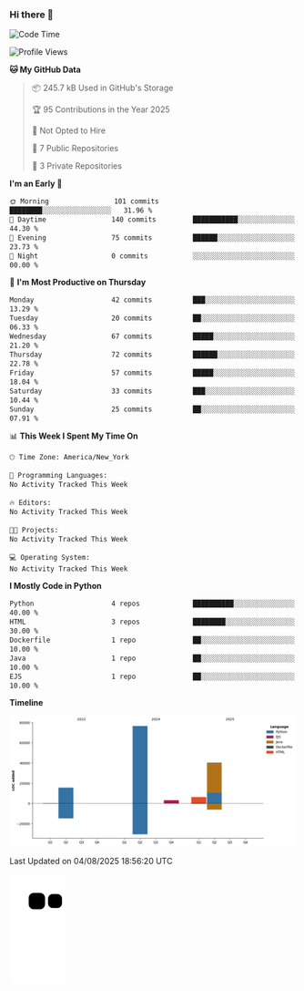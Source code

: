 ### Hi there 👋

<!--
**Iplay6432/Iplay6432** is a ✨ _special_ ✨ repository because its `README.md` (this file) appears on your GitHub profile.

Here are some ideas to get you started:

- 🔭 I’m currently working on ...
- 🌱 I’m currently learning ...
- 👯 I’m looking to collaborate on ...
- 🤔 I’m looking for help with ...
- 💬 Ask me about ...
- 📫 How to reach me: ...
- 😄 Pronouns: ...
- ⚡ Fun fact: ...
-->
<!--
- 🔭 I’m currently working on [A Login Python Scipt Thing](https://github.com/Iplay6432/Lugin-but-no-Pygame-)
- 🌱 I’m currently [learning C++](https://github.com/Iplay6432/LearningCpp)


<!--START_SECTION:waka-->
![Code Time](http://img.shields.io/badge/Code%20Time-240%20hrs%2020%20mins-blue)

![Profile Views](http://img.shields.io/badge/Profile%20Views-0-blue)

**🐱 My GitHub Data** 

> 📦 245.7 kB Used in GitHub's Storage 
 > 
> 🏆 95 Contributions in the Year 2025
 > 
> 🚫 Not Opted to Hire
 > 
> 📜 7 Public Repositories 
 > 
> 🔑 3 Private Repositories 
 > 
**I'm an Early 🐤** 

```text
🌞 Morning                101 commits         ████████░░░░░░░░░░░░░░░░░   31.96 % 
🌆 Daytime                140 commits         ███████████░░░░░░░░░░░░░░   44.30 % 
🌃 Evening                75 commits          ██████░░░░░░░░░░░░░░░░░░░   23.73 % 
🌙 Night                  0 commits           ░░░░░░░░░░░░░░░░░░░░░░░░░   00.00 % 
```
📅 **I'm Most Productive on Thursday** 

```text
Monday                   42 commits          ███░░░░░░░░░░░░░░░░░░░░░░   13.29 % 
Tuesday                  20 commits          ██░░░░░░░░░░░░░░░░░░░░░░░   06.33 % 
Wednesday                67 commits          █████░░░░░░░░░░░░░░░░░░░░   21.20 % 
Thursday                 72 commits          ██████░░░░░░░░░░░░░░░░░░░   22.78 % 
Friday                   57 commits          █████░░░░░░░░░░░░░░░░░░░░   18.04 % 
Saturday                 33 commits          ███░░░░░░░░░░░░░░░░░░░░░░   10.44 % 
Sunday                   25 commits          ██░░░░░░░░░░░░░░░░░░░░░░░   07.91 % 
```


📊 **This Week I Spent My Time On** 

```text
🕑︎ Time Zone: America/New_York

💬 Programming Languages: 
No Activity Tracked This Week

🔥 Editors: 
No Activity Tracked This Week

🐱‍💻 Projects: 
No Activity Tracked This Week

💻 Operating System: 
No Activity Tracked This Week
```

**I Mostly Code in Python** 

```text
Python                   4 repos             ██████████░░░░░░░░░░░░░░░   40.00 % 
HTML                     3 repos             ████████░░░░░░░░░░░░░░░░░   30.00 % 
Dockerfile               1 repo              ██░░░░░░░░░░░░░░░░░░░░░░░   10.00 % 
Java                     1 repo              ██░░░░░░░░░░░░░░░░░░░░░░░   10.00 % 
EJS                      1 repo              ██░░░░░░░░░░░░░░░░░░░░░░░   10.00 % 
```



**Timeline**

![Lines of Code chart](https://raw.githubusercontent.com/Iplay6432/Iplay6432/main/assets/bar_graph.png)


 Last Updated on 04/08/2025 18:56:20 UTC
<!--END_SECTION:waka-->

![snake](https://raw.githubusercontent.com/Iplay6432/Iplay6432/output/github-contribution-grid-snake.svg)
